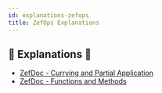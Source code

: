 ```yaml
---
id: explanations-zefops
title: ZefOps Explanations
---
```


  
## 📖 Explanations 📖  
* [ZefDoc - Currying and Partial Application](currying-and-partial-application)  
* [ZefDoc - Functions and Methods](functions-and-methods)  
  
